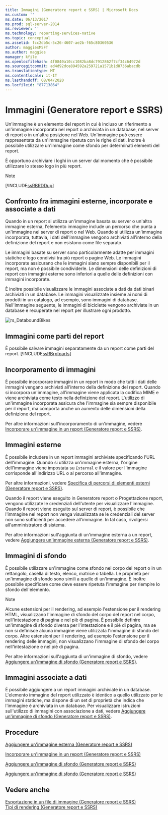 ```yaml
---
title: Immagini (Generatore report e SSRS) | Microsoft Docs
ms.custom: ''
ms.date: 06/13/2017
ms.prod: sql-server-2014
ms.reviewer: ''
ms.technology: reporting-services-native
ms.topic: conceptual
ms.assetid: fcc2db5c-5c26-4607-ae2b-f65c80360536
author: maggiesMSFT
ms.author: maggies
manager: kfile
ms.openlocfilehash: 4f0840a10cc1082ba8dc7912862f7cf34c64972d
ms.sourcegitcommit: ad4d92dce894592a259721a1571b1d8736abacdb
ms.translationtype: MT
ms.contentlocale: it-IT
ms.lasthandoff: 08/04/2020
ms.locfileid: "87713864"
---
```

# <a name="images-report-builder-and-ssrs"></a>Immagini (Generatore report e SSRS)
  Un'immagine è un elemento del report in cui è incluso un riferimento a un'immagine incorporata nel report o archiviata in un database, nel server di report o in un'altra posizione nel Web. Un'immagine può essere rappresentata da un'immagine ripetuta con le righe di dati. Inoltre è possibile utilizzare un'immagine come sfondo per determinati elementi del report.  
  
 È opportuno archiviare i loghi in un server dal momento che è possibile utilizzare lo stesso logo in più report.  
  
> [!NOTE]  
>  [!INCLUDE[ssRBRDDup](../../includes/ssrbrddup-md.md)]  
  
##  <a name="comparing-external-embedded-and-data-bound-images"></a><a name="ComparingImages"></a> Confronto fra immagini esterne, incorporate e associate a dati  
 Quando in un report si utilizza un'immagine basata su server o un'altra immagine esterna, l'elemento immagine include un percorso che punta a un'immagine nel server di report o nel Web. Quando si utilizza un'immagine incorporata, tuttavia, i dati dell'immagine vengono archiviati all'interno della definizione del report e non esistono come file separato.  
  
 Le immagini basate su server sono particolarmente adatte per immagini statiche e logo condivisi tra più report o pagine Web. Le immagini incorporate assicurano che le immagini siano sempre disponibili per il report, ma non è possibile condividerle. Le dimensioni delle definizioni di report con immagini esterne sono inferiori a quelle delle definizioni con immagini incorporate.  
  
 È inoltre possibile visualizzare le immagini associate a dati da dati binari archiviati in un database. Le immagini visualizzate insieme ai nomi di prodotti in un catalogo, ad esempio, sono immagini di database. Nell'immagine seguente, le immagini di biciclette vengono archiviate in un database e recuperate nel report per illustrare ogni prodotto.  
  
 ![rs_DataboundBikes](../media/rs-databoundbikes.gif "rs_DataboundBikes")  
  

  
##  <a name="images-as-report-parts"></a><a name="ImagesReportParts"></a> Immagini come parti del report  
 È possibile salvare immagini separatamente da un report come parti del report. [!INCLUDE[ssRBrptparts](../../includes/ssrbrptparts-md.md)]  
  
 
  
##  <a name="embedding-images"></a><a name="EmbedImages"></a> Incorporamento di immagini  
 È possibile incorporare immagini in un report in modo che tutti i dati delle immagini vengano archiviati all'interno della definizione del report. Quando si incorpora un'immagine, all'immagine viene applicata la codifica MIME e viene archiviata come testo nella definizione del report. L'utilizzo di un'immagine incorporata assicura che l'immagine sia sempre disponibile per il report, ma comporta anche un aumento delle dimensioni della definizione del report.  
  
 Per altre informazioni sull'incorporamento di un'immagine, vedere [Incorporare un'immagine in un report &#40;Generatore report e SSRS&#41;](embed-an-image-in-a-report-report-builder-and-ssrs.md).  
  

  
##  <a name="external-images"></a><a name="ExternalImages"></a> Immagini esterne  
 È possibile includere in un report immagini archiviate specificando l'URL dell'immagine. Quando si utilizza un'immagine esterna, l'origine dell'immagine viene impostata su `External` e il valore per l'immagine corrisponde all'indirizzo URL o al percorso all'immagine.  
  
 Per altre informazioni, vedere [Specifica di percorsi di elementi esterni &#40;Generatore report e SSRS&#41;](specifying-paths-to-external-items-report-builder-and-ssrs.md).  
  
 Quando il report viene eseguito in Generatore report o Progettazione report, vengono utilizzate le credenziali dell'utente per visualizzare l'immagine. Quando il report viene eseguito sul server di report, è possibile che l'immagine nel report non venga visualizzata se le credenziali del server non sono sufficienti per accedere all'immagine. In tal caso, rivolgersi all'amministratore di sistema.  
  
 Per altre informazioni sull'aggiunta di un'immagine esterna a un report, vedere [Aggiungere un'immagine esterna &#40;Generatore report e SSRS&#41;](add-an-external-image-report-builder-and-ssrs.md).  
  
 
  
##  <a name="background-images"></a><a name="BackgroundImages"></a> Immagini di sfondo  
 È possibile utilizzare un'immagine come sfondo nel corpo del report o in un rettangolo, casella di testo, elenco, matrice o tabella. Le proprietà per un'immagine di sfondo sono simili a quelle di un'immagine. È inoltre possibile specificare come deve essere ripetuta l'immagine per riempire lo sfondo dell'elemento.  
  
> [!NOTE]  
>  Alcune estensioni per il rendering, ad esempio l'estensione per il rendering HTML, visualizzano l'immagine di sfondo del corpo del report nel corpo, nell'intestazione di pagina e nel piè di pagina. È possibile definire un'immagine di sfondo diversa per l'intestazione e il piè di pagina, ma se non si definisce alcuna immagine viene utilizzata l'immagine di sfondo del corpo. Altre estensioni per il rendering, ad esempio l'estensione per il rendering delle immagini, non visualizzano l'immagine di sfondo del corpo nell'intestazione e nel piè di pagina.  
  
 Per altre informazioni sull'aggiunta di un'immagine di sfondo, vedere [Aggiungere un'immagine di sfondo &#40;Generatore report e SSRS&#41;](add-a-background-image-report-builder-and-ssrs.md).  
  
 
  
##  <a name="data-bound-images"></a><a name="DataboundImages"></a> Immagini associate a dati  
 È possibile aggiungere a un report immagini archiviate in un database. L'elemento immagine del report utilizzato è identico a quello utilizzato per le immagini statiche, ma dispone di un set di proprietà che indica che l'immagine è archiviata in un database. Per visualizzare istruzioni sull'utilizzo di immagini con associazione a dati, vedere [Aggiungere un'immagine di sfondo &#40;Generatore report e SSRS&#41;](add-a-data-bound-image-report-builder-and-ssrs.md).  
  

  
##  <a name="how-to-topics"></a><a name="HowTo"></a> Procedure  
 [Aggiungere un'immagine esterna &#40;Generatore report e SSRS&#41;](add-an-external-image-report-builder-and-ssrs.md)  
  
 [Incorporare un'immagine in un report &#40;Generatore report e SSRS&#41;](embed-an-image-in-a-report-report-builder-and-ssrs.md)  
  
 [Aggiungere un'immagine di sfondo &#40;Generatore report e SSRS&#41;](add-a-background-image-report-builder-and-ssrs.md)  
  
 [Aggiungere un'immagine di sfondo &#40;Generatore report e SSRS&#41;](add-a-data-bound-image-report-builder-and-ssrs.md)  
  
  
  
## <a name="see-also"></a>Vedere anche  
 [Esportazione in un file di immagine &#40;Generatore report e SSRS&#41;](../report-builder/exporting-to-an-image-file-report-builder-and-ssrs.md)   
 [Tipi di rendering &#40;Generatore report e SSRS&#41;](rendering-behaviors-report-builder-and-ssrs.md)  
  
  
